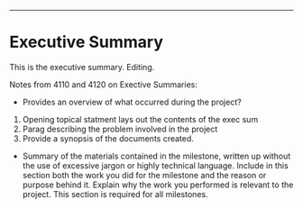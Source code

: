 ---
Executive Summary
===

This is the executive summary.
Editing.

Notes from 4110 and 4120 on Exective Summaries:

 * Provides an overview of what occurred during the project?
1. Opening topical statment lays out the contents of the exec sum
2. Parag describing the problem involved in the project
3. Provide a synopsis of the documents created. 

 * Summary of the materials contained in the milestone, written up
without the use of excessive jargon or highly technical language. Include in this section
both the work you did for the milestone and the reason or purpose behind it. Explain
why the work you performed is relevant to the project. This section is required for all
milestones.
